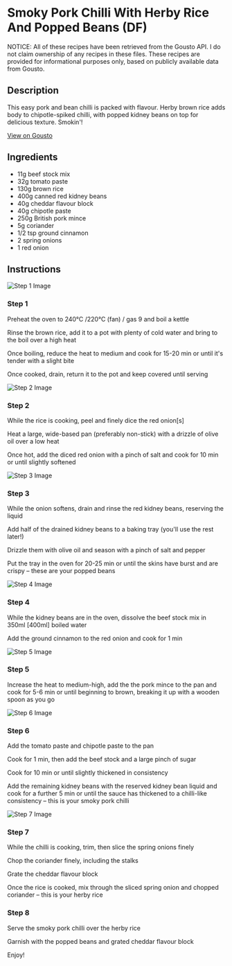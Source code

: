 # Smoky Pork Chilli With Herby Rice And Popped Beans (DF)

NOTICE: All of these recipes have been retrieved from the Gousto API. I do not claim ownership of any recipes in these files. These recipes are provided for informational purposes only, based on publicly available data from Gousto.

## Description

This easy pork and bean chilli is packed with flavour. Herby brown rice adds body to chipotle-spiked chilli, with popped kidney beans on top for delicious texture. Smokin'!

[View on Gousto](https://www.gousto.co.uk/recipes/cookbook/smoky-pork-chilli-with-herby-rice-and-popped-beans-df)

## Ingredients

- 11g beef stock mix
- 32g tomato paste
- 130g brown rice
- 400g canned red kidney beans
- 40g cheddar flavour block
- 40g chipotle paste
- 250g British pork mince
- 5g coriander
- 1/2 tsp ground cinnamon
- 2 spring onions
- 1 red onion

## Instructions

![Step 1 Image](https://production-media.gousto.co.uk/cms/recipe-step-image/step-1-1641984391207-x200.jpg)

### Step 1

Preheat the oven to 240°C /220°C (fan) / gas 9 and boil a kettle

Rinse the brown rice, add it to a pot with plenty of cold water and bring to the boil over a high heat

Once boiling, reduce the heat to medium and cook for 15-20 min or until it's tender with a slight bite

Once cooked, drain, return it to the pot and keep covered until serving

![Step 2 Image](https://production-media.gousto.co.uk/cms/recipe-step-image/step-2-1641984407184-x200.jpg)

### Step 2

While the rice is cooking, peel and finely dice the red onion<span class="text-danger">[s]</span>

Heat a large, wide-based pan (preferably non-stick) with a drizzle of olive oil over a low heat

Once hot, add the diced red onion with a pinch of salt and cook for 10 min or until slightly softened

![Step 3 Image](https://production-media.gousto.co.uk/cms/recipe-step-image/step-3-1641984421534-x200.jpg)

### Step 3

While the onion softens, drain and rinse the red kidney beans, reserving the liquid

Add half of the drained kidney beans to a baking tray (you'll use the rest later!)

Drizzle them with olive oil and season with a pinch of salt and pepper

Put the tray in the oven for 20-25 min or until the skins have burst and are crispy – these are your popped beans

![Step 4 Image](https://production-media.gousto.co.uk/cms/recipe-step-image/step-4-1641984435591-x200.jpg)

### Step 4

While the kidney beans are in the oven, dissolve the beef stock mix in 350ml <span class="text-danger">[400ml]</span> boiled water

Add the ground cinnamon to the red onion and cook for 1 min

![Step 5 Image](https://production-media.gousto.co.uk/cms/recipe-step-image/step-5-1641984449926-x200.jpg)

### Step 5

Increase the heat to medium-high, add the the pork mince to the pan and cook for 5-6 min or until beginning to brown, breaking it up with a wooden spoon as you go

![Step 6 Image](https://production-media.gousto.co.uk/cms/recipe-step-image/step-6-1641984463467-x200.jpg)

### Step 6

Add the tomato paste and chipotle paste to the pan

Cook for 1 min, then add the beef stock and a large pinch of sugar

Cook for 10 min or until slightly thickened in consistency

Add the remaining kidney beans with the reserved kidney bean liquid and cook for a further 5 min or until the sauce has thickened to a chilli-like consistency – this is your smoky pork chilli

![Step 7 Image](https://production-media.gousto.co.uk/cms/recipe-step-image/step-7-1641984479161-x200.jpg)

### Step 7

While the chilli is cooking, trim, then slice the spring onions finely

Chop the coriander finely, including the stalks

Grate the cheddar flavour block

Once the rice is cooked, mix through the sliced spring onion and chopped coriander – this is your herby rice

### Step 8

Serve the smoky pork chilli over the herby rice

Garnish with the popped beans and grated cheddar flavour block

Enjoy!

